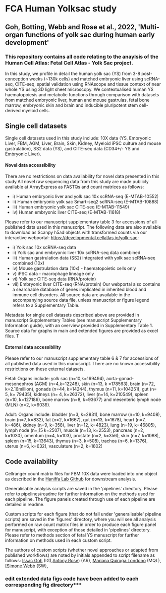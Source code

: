 # FCA Human Yolksac study
## Goh, Botting, Webb and Rose et al., 2022, 'Multi-organ functions of yolk sac during human early development'

### This repository contains all code relating to the anaylsis of the Human Cell Atlas: Fetal Cell Atlas - Yolk Sac project. 

In this study, we profile in detail the human yolk sac (YS) from 3-8 post-conception weeks (~130k cells) and matched embryonic liver using scRNA-seq, CITE-seq, spatial validation using RNAscope and tissue context of near whole YS using 3D light sheet microscopy. We contextualised human YS haematopoiesis and metabolic functions through comparison with datasets from matched embryonic liver, human and mouse gastrulas, fetal bone marrow, embryonic skin and brain and inducible pluripotent stem cell-derived myeloid cells. 

## Single cell datasets 

Single cell datasets used in this study include: 10X data (YS, Embryonic Liver, FBM, AGM, Liver, Brain, Skin, Kidney, Myeloid iPSC culture and mouse gastrulation), SS2 data (YS), and CITE-seq data (CD34+/- YS and Embryonic Liver). 

#### Novel data accessibility
There are no restrictions on data availability for novel data presented in this study.All novel raw sequencing data from this study are made publicly available at ArrayExpress as FASTQs and count matrices as follows:
- i) Human embryonic liver and yolk sac 10x scRNA-seq (E-MTAB-10552)
- ii) Human embryonic yolk sac Smart-seq2 scRNA-seq (E-MTAB-10888)
- iii) Human embryonic yolk sac CITE-seq (E-MTAB-11549)  
- iv) Human embryonic liver CITE-seq (E-MTAB-11618)

Please refer to our manuscript supplementary table 3 for accessions of all published data used in this manuscript.
The following data are also available to download as Scanpy h5ad objects with transformed counts via our interactive webportal: https://developmental.cellatlas.io/yolk-sac: 
- i) Yolk sac 10x scRNA-seq data
- ii) Yolk sac and embryonic liver 10x scRNA-seq data combined
- iii) Human gastrulation data (SS2) integrated with yolk sac scRNA-seq combined (10x)
- iv) Mouse gastrulation data (10x) - haematopoietic cells only
- v) iPSC data - macrophage lineage only
- vi) Yolk sac CITE-seq data (RNA/protein)
- vii) Embryonic liver CITE-seq (RNA/protein)
Our webportal also contains a searchable database of genes implicated in inherited blood and immune cell disorders. All source data are available in the accompanying source data file, unless manuscript or figure legend refers to a Supplementary Table. 

Metadata for single cell datasets described above are provided in manuscript Supplementary Tables (see manuscript Supplementary Information guide), with an overview provided in Supplementary Table 1. Source data for graphs in main and extended figures are provided as excel files. T

#### External data accessibility
Please refer to our manuscript supplementary table 6 & 7 for accessions of all published data used in this manuscript. There are no known accessibility restrictions on these external datasets. 

Fetal:
Organs include: yolk sac (n=10,k=169494), aorta-gonad-mesonephros (AGM) (n=4,k=12248), skin (n=13, k =178563), brain (n=72, k=2.16million), gonads (n=44, k=14244), thymus (n=11, k=104251), gut (n= 5, k= 79435), kidneys (n= 4, k=26372), liver (n=14, k=210549), spleen (n=10, k=127186), bone marrow (n=8, k=93677) and mesenteric lymph node (MLN) (n=2, k=6039).

Adult:
Organs include: bladder (n=3, k=2831), bone marrow (n=10, k=9408), brain (n=7, k=832), fat (n=2, k=1667), gut (n=13, k=1678), heart (n=7, k=486), kidney (n=9, k=358), liver (n=12, k=4823), lung (n=19, k=46805), lymph node (n=,15 k=2507), muscle (n=13, k=2553), pancreas (n=2, k=1030), omentum (n=4, k=103), prostate (n=2, k=356), skin (n=7, k=1088), spleen (n=15, k=13643), thymus (n=3, k=508), trachea (n=6, k=1376), uterus (n=6, k=632), vasculature (n=2, k=1602)

## Code availability

Cellranger count matrix files for FBM 10X data were loaded into one object as described in the [Haniffa Lab Github](https://github.com/haniffalab/FCA_liver) for downstream analysis. 

Generalisable analysis scripts are saved in the 'pipelines' directory. Please refer to pipelines/readme for further information on the methods used for each pipeline. The figure panels created through use of each pipeline are detailed in readme.

Custom scripts for each figure (that do not fall under 'generalisable' pipeline scripts) are saved in the 'figures' directory, where you will see all analysis performed on raw count matrix files in order to produce each figure panel for manuscript, with exception of those detailed in 'pipelines' directory. Please refer to methods section of fetal YS manuscript for further information on methods used in each custom script. 

The authors of custom scripts (whether novel approaches or adapted from published workflows) are noted by initials appended to script filename as follows: [Issac Goh](https://github.com/Issacgoh) (IG),[Antony Rose](https://github.com/arose20)) (AR), [Mariana Quiroga Londono](https://github.com/marianaql) (MQL), [[Simone Webb](https://github.com/simonewebb) (SW), 


### edit extended data figs code have been added to each corresponding fig directory***
